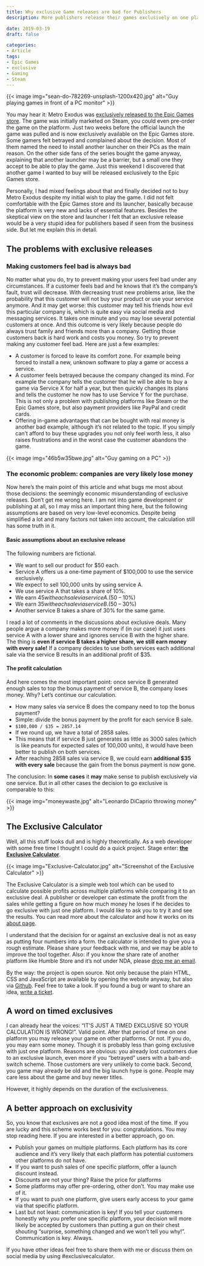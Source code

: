 ```yaml
---
title: Why exclusive Game releases are bad for Publishers
description: More publishers release their games exclusively on one platform - and lose a lot of money with that. So I built a calculator for this.

date: 2019-03-19
draft: false

categories:
- Article
tags:
- Epic Games
- exclusive
- Gaming
- Steam
---
```


{{< image img="sean-do-782269-unsplash-1200x420.jpg" alt="Guy playing games in front of a PC monitor" >}}

You may hear it: Metro Exodus was [exclusively released to the Epic Games store](https://www.engadget.com/2019/01/28/metro-exodus-epic-games-exclusive/). The game was initially marketed on Steam, you could even pre-order the game on the platform. Just two weeks before the official launch the game was pulled and is now exclusively available on the Epic Games store. Some gamers felt betrayed and complained about the decision. Most of them named the need to install another launcher on their PCs as the main reason. On the other side fans of the series bought the game anyway, explaining that another launcher may be a barrier, but a small one they accept to be able to play the game. Just this weekend I discovered that another game I wanted to buy will be released exclusively to the Epic Games store.

Personally, I had mixed feelings about that and finally decided not to buy Metro Exodus despite my initial wish to play the game. I did not felt comfortable with the Epic Games store and its launcher, basically because the platform is very new and lacks of essential features. Besides the skeptical view on the store and launcher I felt that an exclusive release would be a very stupid idea for publishers based if seen from the business side. But let me explain this in detail.

## The problems with exclusive releases

### Making customers feel bad is always bad

No matter what you do, try to prevent making your users feel bad under any circumstances. If a customer feels bad and he knows that it’s the company’s fault, trust will decrease. With decreasing trust new problems arise, like the probability that this customer will not buy your product or use your service anymore. And it may get worse: this customer may tell his friends how evil this particular company is, which is quite easy via social media and messaging services. It takes one minute and you may lose several potential customers at once. And this outcome is very likely because people do always trust family and friends more than a company. Getting those customers back is hard work and costs you money. So try to prevent making any customer feel bad. Here are just a few examples:

* A customer is forced to leave its comfort zone. For example being forced to install a new, unknown software to play a game or access a service.
* A customer feels betrayed because the company changed its mind. For example the company tells the customer that he will be able to buy a game via Service X for half a year, but then quickly changes its plans and tells the customer he now has to use Service Y for the purchase. This is not only a problem with publishing platforms like Steam or the Epic Games store, but also payment providers like PayPal and credit cards.
* Offering in-game advantages that can be bought with real money is another bad example, although it’s not related to the topic. If you simply can’t afford to buy these upgrades you not only feel worth less, it also raises frustrations and in the worst case the customer abandons the game.

{{< image img="46b5w35bwe.jpg" alt="Guy gaming on a PC" >}}

### The economic problem: companies are very likely lose money
    
Now here’s the main point of this article and what bugs me most about those decisions: the seemingly economic misunderstanding of exclusive releases. Don’t get me wrong here. I am not into game development or publishing at all, so I may miss an important thing here, but the following assumptions are based on very low-level economics. Despite being simplified a lot and many factors not taken into account, the calculation still has some truth in it.

#### Basic assumptions about an exclusive release

The following numbers are fictional.

* We want to sell our product for $50 each.
* Service A offers us a one-time payment of $100,000 to use the service exclusively.
* We expect to sell 100,000 units by using service A.
* We use service A that takes a share of 10%.
* We earn $45 with each sale via service A. ($50 – 10%)
* We earn $35 with each sale via service B. ($50 – 30%)
* Another service B takes a share of 30% for the same game.

I read a lot of comments in the discussions about exclusive deals. Many people argue a company makes more money if (in our case) it just uses service A with a lower share and ignores service B with the higher share.
The thing is **even if service B takes a higher share, we still earn money with every sale!** If a company decides to use both services each additional sale via the service B results in an additional profit of $35.

#### The profit calculation

And here comes the most important point: once service B generated enough sales to top the bonus payment of service B, the company loses money. Why? Let’s continue our calculation.

* How many sales via service B does the company need to top the bonus payment?
* Simple: divide the bonus payment by the profit for each service B sale.
* `$100,000 / $35 = 2857.14`
* If we round up, we have a total of 2858 sales.
* This means that if service B just generates as little as 3000 sales (which is like peanuts for expected sales of 100,000 units), it would have been better to publish on both services.
* After reaching 2858 sales via service B, we could earn **additional $35 with every sale** because the gain from the bonus payment is now gone.

The conclusion: In **some cases** it **may** make sense to publish exclusively via one service. But in all other cases the decision to go exclusive is comparable to this:

{{< image img="moneywaste.jpg" alt="Leonardo DiCaprio throwing money" >}}

## The Exclusive Calculator

Well, all this stuff looks dull and is highly theoretically. As a web developer with some free time I thought I could do a quick project. Stage enter: [**the Exclusive Calculator**](https://exclusive-calculator.kovah.de/).

{{< image img="Exclusive-Calculator.jpg" alt="Screenshot of the Exclusive Calculator" >}}

The Exclusive Calculator is a simple web tool which can be used to calculate possible profits across multiple platforms while comparing it to an exclusive deal.
A publisher or developer can estimate the profit from the sales while getting a figure on how much money he loses if he decides to go exclusive with just one platform. I would like to ask you to try it and see the results.
You can read more about the calculator and how it works on its [about page](https://exclusive-calculator.kovah.de/).

I understand that the decision for or against an exclusive deal is not as easy as putting four numbers into a form. the calculator is intended to give you a rough estimate. Please share your feedback with me, and we may be able to improve the tool together.
Also: if you know the share rate of another platform like Humble Store and it’s not under NDA, please [drop me an email](https://kovah.de/).

By the way: the project is open source. Not only because the plain HTML, CSS and JavaScript are available by opening the website anyway, but also via [Github](https://github.com/Kovah/Exclusive-Calculator). Feel free to take a look. If you found a bug or want to share an idea, [write a ticket](https://github.com/Kovah/Exclusive-Calculator/issues/new).

## A word on timed exclusives

I can already hear the voices: “IT’S JUST A TIMED EXCLUSIVE SO YOUR CALCULATION IS WRONG!”.
Valid point. After that period of time on one platform you may release your game on other platforms. Or not. If you do, you may earn some money. Though it is probably less than going exclusive with just one platform. Reasons are obvious: you already lost customers due to an exclusive launch, even more if you “betrayed” users with a bait-and-switch scheme. Those customers are very unlikely to come back. Second, you game may already be old and the big launch hype is gone. People may care less about the game and buy newer titles.

However, it highly depends on the duration of the exclusiveness.

## A better approach on exclusivity

So, you know that exclusives are not a good idea most of the time. If you are lucky and this scheme works best for you: congratulations. You may stop reading here. If you are interested in a better approach, go on.

* Publish your games on multiple platforms. Each platform has its core audience and it’s very likely that each platform has potential customers other platforms do not have.
* If you want to push sales of one specific platform, offer a launch discount instead.
* Discounts are not your thing? Raise the price for platforms
* Some platforms may offer pre-ordering, other don’t. You may make use of it.
* If you want to push one platform, give users early access to your game via that specific platform.
* Last but not least: communication is key! If you tell your customers honestly why you prefer one specific platform, your decision will more likely be accepted by customers than putting a gun on their chest shouting “surprise, something changed and we won’t tell you why!”. Communication is key. Always.

If you have other ideas feel free to share them with me or discuss them on social media by using #exclusivecalculator.
